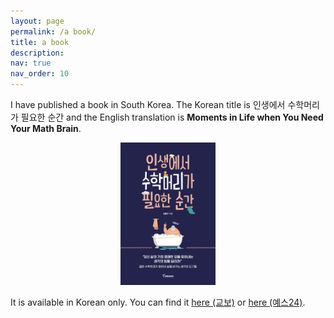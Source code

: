 ```yaml
---
layout: page
permalink: /a book/
title: a book
description:
nav: true
nav_order: 10
---
```


I have published a book in South Korea. The Korean title is 인생에서 수학머리가 필요한 순간 and the English translation is <b>Moments in Life when You Need Your Math Brain</b>.

<p align="center">
  <img src="/assets/img/Book.png" alt="My book" width="30%">
</p>

It is available in Korean only. You can find it <a href="http://www.kyobobook.co.kr/product/detailViewKor.laf?mallGb=KOR&ejkGb=KOR&barcode=9791158511418">here (교보)</a> or <a href="http://www.yes24.com/Product/Goods/76655076">here (예스24)</a>.
